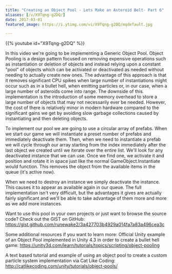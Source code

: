 ```yaml
---
title: "Creating an Object Pool - Lets Make an Asteroid Belt- Part 6"
aliases: [/v/X9Tqng-g2DQ/]
date: 2017-03-01
featured_image: https://i.ytimg.com/vi/X9Tqng-g2DQ/mqdefault.jpg

---
```


{{% youtube id="X9Tqng-g2DQ" %}}

In this video we're going to be implementing a Generic Object Pool. Object Pooling is a design pattern focused on removing expensive operations such as instantiation or deletion of objects and instead relying upon a constant "pool" of objects which can be activated or deactivated as needed without needing to actually create new ones. The advantage of this approach is that it removes significant CPU spikes when large number of instantiations might occur such as in a bullet hell, when emitting particles or, in our case, when a large number of asteroids come into range. The downside of this implementation is the introduction of some memory overhead to store a large number of objects that may not necessarily ever be needed. However, the cost of there is relatively minor in modern hardware compared to the significant gains we get by avoiding slow garbage collections caused by instantiating and then deleting objects.

To implement our pool we are going to use a circular array of prefabs. When we start our game we will instantiate a preset number of prefabs and immediately deactivate them. Then, when we need to instantiate a prefab we will cycle through our array starting from the index immediately after the last object we created until we iterate over the entire list. We'll look for any deactivated instance that we can use. Once we find one, we activate it and position and rotate it in space just like the normal GameObject.Instantiate would function. This removes the object from the available items in the queue (it's active now).

When we need to destroy an instance we simply deactivate the instance. This causes it to appear as available again in our queue. The full implementation isn't very difficult, but the advantages it gives are actually fairly significant and we'll be able to take advantage of them more and more as we add more instances.


Want to use this pool in your own projects or just want to browse the source code? Check out the GIST on GitHub: https://gist.github.com/runewake2/3a427703b4929a014fa7a83a496cea3c

Some additional resources if you want to learn more:
Official Unity example of an Object Pool implemented in Unity 4.3 in order to create a bullet hell game: https://unity3d.com/learn/tutorials/topics/scripting/object-pooling

A text based tutorial and example of using an object pool to create a custom particle system implementation via Cat Like Coding: http://catlikecoding.com/unity/tutorials/object-pools/